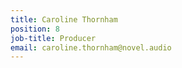 ```yaml
---
title: Caroline Thornham
position: 8
job-title: Producer
email: caroline.thornham@novel.audio
---
```


